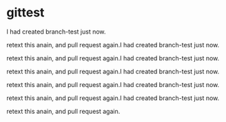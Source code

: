# gittest

I had created branch-test just now.

retext this anain, and pull request again.I had created branch-test just now.

retext this anain, and pull request again.I had created branch-test just now.

retext this anain, and pull request again.I had created branch-test just now.

retext this anain, and pull request again.I had created branch-test just now.

retext this anain, and pull request again.I had created branch-test just now.

retext this anain, and pull request again.
